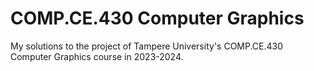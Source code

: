 # COMP.CE.430 Computer Graphics
 My solutions to the project of Tampere University's COMP.CE.430 Computer Graphics course in 2023-2024.
